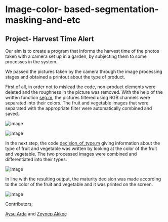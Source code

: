 # Image-color- based-segmentation-masking-and-etc

  ## Project- Harvest Time Alert
     
Our aim is to create a program that informs the harvest time of the photos taken with a camera set up in a garden, by subjecting them to some processes in the system.

We passed the pictures taken by the camera through the image processing stages and obtained a printout about the type of product.

First of all, in order not to mislead the code, non-product elements were deleted and the roughness in the picture was removed. With the help of the written function [seg.m](https://github.com/akkocz17/Image-segmentation-masking-and-etc/blob/main/seg.m), the pictures filtered using RGB channels were separated into their colors. The fruit and vegetable images that were separated with the appropriate filter were automatically combined and saved.

![image](https://user-images.githubusercontent.com/88335393/203012035-afc283e3-1d0e-4566-88fa-f71b0fc99cbb.png)

![image](https://user-images.githubusercontent.com/88335393/203012290-7a37aeed-7186-4e57-9df5-60e578dfa5bb.png)


In the next step, the code [decision_of_type.m](https://github.com/akkocz17/Image-segmentation-masking-and-etc/blob/main/decision_of_type.m) giving information about the type of fruit and vegetable was written by looking at the color of the fruit and vegetable. The two processed images were combined and differentiated into their types.

![image](https://user-images.githubusercontent.com/88335393/203014343-3a7458a9-9524-4f19-b477-768039365b91.png)


In line with the resulting output, the maturity decision was made according to the color of the fruit and vegetable and it was printed on the screen.

![image](https://user-images.githubusercontent.com/88335393/203014902-714a58f6-a5d5-4094-8ac5-479b058698d5.png)


Contributors;

[Aysu Arda](https://github.com/ardaysu)   and   [Zeynep Akkoç](https://github.com/akkocz17)

